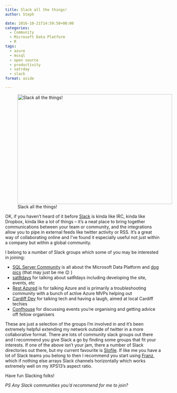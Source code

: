 ```yaml
---
title: Slack all the things!
author: Steph

date: 2016-10-21T14:59:50+00:00
categories:
  - Community
  - Microsoft Data Platform
  - R
tags:
  - azure
  - mssql
  - open source
  - productivity
  - satrday
  - slack
format: aside

---
```

<figure style="width: 500px" class="wp-caption aligncenter"><img src="https://i.imgflip.com/1clgid.jpg" width="500" height="355" alt="Slack all the things!" class="size-medium" /><figcaption class="wp-caption-text">Slack all the things!</figcaption></figure> 

OK, if you haven&#8217;t heard of it before [Slack][1] is kinda like IRC, kinda like Dropbox, kinda like a lot of things &#8211; it&#8217;s a neat place to bring together communications between your team or community, and the integrations allow you to pipe in external feeds like twitter activity or RSS. It&#8217;s a great way of collaborating online and I&#8217;ve found it especially useful not just within a company but within a global community.

I belong to a number of Slack groups which some of you may be interested in joining:

  * [SQL Server Community][2] is all about the Microsoft Data Platform and [dog pics][3] (that may just be me 😉 )
  * [satRdays][4] for talking about satRdays including developing the site, events, etc
  * [Rest Azured][5] is for talking Azure and is primarily a troubleshooting community with a bunch of active Azure MVPs helping out
  * [Cardiff Dev][6] for talking tech and having a laugh, aimed at local Cardiff techies
  * [Confhouse][7] for discussing events you&#8217;re organising and getting advice off fellow organisers

These are just a selection of the groups I&#8217;m involved in and it&#8217;s been extremely helpful extending my network outside of twitter in a more collaborative format. There are lots of community slack groups out there and I recommend you give Slack a go by finding some groups that fit your interests. If one of the above isn&#8217;t your jam, there a number of Slack directories out there, but my current favourite is [Slofile][8]. If like me you have a lot of Slack teams you belong to then I recommend you start using [Franz][9], which if nothing else arrays Slack channels horizontally which works extremely well on my XPS13&#8217;s aspect ratio.

Have fun Slacking folks!

_PS Any Slack communities you&#8217;d recommend for me to join?_

 [1]: https://slack.com/
 [2]: https://sqlps.io/slack
 [3]: https://slack-files.com/T1LTZ0BQV-F2LNNAEGY-3d115830a5
 [4]: http://slack.satrdays.org
 [5]: http://azured.io/join
 [6]: http://cardiffdev.herokuapp.com/
 [7]: https://confconf.typeform.com/to/vAE7sG
 [8]: https://slofile.com/
 [9]: http://meetfranz.com/